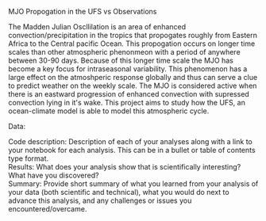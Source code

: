 MJO Propogation in the UFS vs Observations

The Madden Julian Oscllilation is an area of enhanced convection/precipitation in the tropics that propogates roughly from Eastern Africa to the Central pacific Ocean. This propogation occurs on longer time scales than other atmospheric phenonmeon with a period of anywhere between 30-90 days. Because of this longer time scale the MJO has become a key focus for intraseasonal variability. This phenomenon has a large effect on the atmoshperic response globally and thus can serve a clue to predict weather on the weekly scale. The MJO is considered active when there is an eastward progression of enhanced convection with supressed convection lying in it's wake. This project aims to study how the UFS, an ocean-climate model is able to model this atmospheric cycle.



Data:







Code description: Description of each of your analyses along with a link to your notebook for each analysis. This can be in a bullet or table of contents type format.  
Results: What does your analysis show that is scientifically interesting? What have you discovered?  
Summary: Provide short summary of what you learned from your analysis of your data (both scientific and technical), what you would do next to advance this analysis, and any challenges or issues you encountered/overcame.
